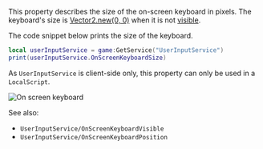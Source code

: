 This property describes the size of the on-screen keyboard in pixels. The
keyboard's size is [Vector2.new(0, 0)](https://developer.roblox.com/en-us/api-reference/datatype/Vector2) when it is not
[visible](https://create.roblox.com/docs/reference/engine/classes/UserInputService#OnScreenKeyboardVisible).

The code snippet below prints the size of the keyboard.

```lua
local userInputService = game:GetService("UserInputService")
print(userInputService.OnScreenKeyboardSize)
```

As `UserInputService` is client-side only, this property can only be used
in a `LocalScript`.

![On screen keyboard][1]

See also:

- `UserInputService/OnScreenKeyboardVisible`
- `UserInputService/OnScreenKeyboardPosition`

[1]: https://prod.docsiteassets.roblox.com/assets/bltd883fb9830c26628/Screenshot_(6).png